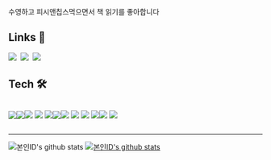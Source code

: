 수영하고 피시앤칩스먹으면서 책 읽기를 좋아합니다

## Links 👀 
<p>
  <a href="https://bomnamul.tistory.com/category/WIL"> 
     <img src="https://img.shields.io/badge/Tech%20Blog-20C997?style=flat-&logo=Vimeo&logoColor=white&link=https://velog.io/@edie_ko/"/></a>&nbsp
  <a href="https://bomnamul.tistory.com/category/TIL"><img src="https://img.shields.io/badge/TIL%20Blog-FFBF3B?style=flat-&logo=Bloglovin&logoColor=white&link=https://positiveko-til.vercel.app/"/></a>&nbsp
  <a href="mailto:hyungsup42134@gmail.com"><img src="https://img.shields.io/badge/Gmail-d14836?style=flat-&logo=Gmail&logoColor=white&link=edie.spark1er@gmail.com"/></a><br>
</p>

## Tech 🛠
<div style='display:flex; justifiy-content: center; align-items: center'>
<img src="https://img.shields.io/badge/Javascript-F7DF1E?style=for-the-badge&logo=JavaScript&logoColor=black"> <img src="https://img.shields.io/badge/react-61DAFB?style=for-the-badge&logo=react&logoColor=black"> 

<img src="https://img.shields.io/badge/amazonaws-232F3E?style=for-the-badge&logo=amazonaws&logoColor=white"> <img src="https://img.shields.io/badge/Amazon S3-569A31?style=for-the-badge&logo=amazonaws&logoColor=white"> <img src="https://img.shields.io/badge/firebase-FFCA28?style=for-the-badge&logo=firebase&logoColor=white">

<img src="https://img.shields.io/badge/socket.io-010101?style=for-the-badge&logo=socket.io&logoColor=white">
  
<img src="https://img.shields.io/badge/html5-E34F26?style=for-the-badge&logo=html5&logoColor=white"> <img src="https://img.shields.io/badge/css-1572B6?style=for-the-badge&logo=css3&logoColor=white">
<img src="https://img.shields.io/badge/fontawesome-339AF0?style=for-the-badge&logo=fontawesome&logoColor=white"> <img src="https://img.shields.io/badge/bootstrap-7952B3?style=for-the-badge&logo=bootstrap&logoColor=white">

  
<img src="https://img.shields.io/badge/github-181717?style=for-the-badge&logo=github&logoColor=white"> <img src="https://img.shields.io/badge/git-F05032?style=for-the-badge&logo=git&logoColor=white">
</div>

---

![본인ID's github stats](https://github-readme-stats.vercel.app/api?username=vennydev&show_icons=true)
[![본인ID's github stats](https://github-readme-stats.vercel.app/api/top-langs/?username=vennydev&show_icons=true&hide_border=true&title_color=004386&icon_color=004386&layout=compact)](https://github.com/vennydev)
   
